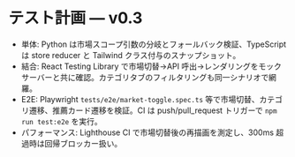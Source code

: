 # テスト計画 — v0.3

- 単体: Python は市場スコープ引数の分岐とフォールバック検証、TypeScript は store reducer と Tailwind クラス付与のスナップショット。
- 結合: React Testing Library で市場切替→API 呼出→レンダリングをモックサーバーと共に確認。カテゴリタブのフィルタリングも同一シナリオで網羅。
- E2E: Playwright `tests/e2e/market-toggle.spec.ts` 等で市場切替、カテゴリ遷移、推薦カード遷移を検証。CI は push/pull_request トリガーで `npm run test:e2e` を実行。
- パフォーマンス: Lighthouse CI で市場切替後の再描画を測定し、300ms 超過時は回帰ブロッカー扱い。
